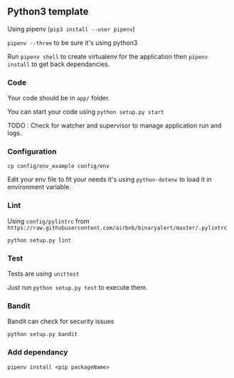 ## Python3 template

Using pipenv (`pip3 install --user pipenv`)

`pipenv --three` to be sure it's using python3

Run `pipenv shell` to create virtualenv for the application then `pipenv install` to get back dependancies.


### Code

Your code should be in `app/` folder.

You can start your code using `python setup.py start`

TODO : Check for watcher and supervisor to manage application run and logs.

### Configuration

`cp config/env_example config/env`

Edit your env file to fit your needs it's using `python-dotenv` to load it in environment variable.

### Lint

Using `config/pylintrc` from `https://raw.githubusercontent.com/airbnb/binaryalert/master/.pylintrc`

`python setup.py lint`

### Test

Tests are using `unittest`

Just run `python setup.py test` to execute them.

### Bandit

Bandit can check for security issues

`python setup.py bandit`

### Add dependancy

`pipenv install <pip packageName>`
